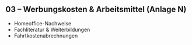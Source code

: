 ## 03 – Werbungskosten & Arbeitsmittel (Anlage N)
- Homeoffice-Nachweise  
- Fachliteratur & Weiterbildungen  
- Fahrtkostenabrechnungen
